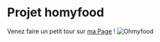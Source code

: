 # Projet homyfood
Venez faire un petit tour sur [ma Page](https://lilie65.github.io/ohmyfood/) !
![Ohmyfood](https://user-images.githubusercontent.com/64195562/88062170-c166d280-cb68-11ea-81a7-763b4246a26c.png)

